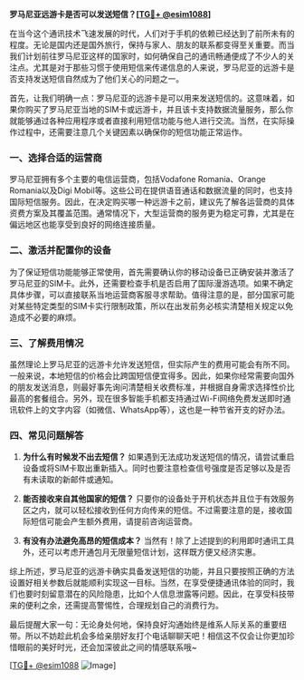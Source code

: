 **罗马尼亚远游卡是否可以发送短信？[[TG💪+ @esim1088](https://t.me/s/esim1088)]**

在当今这个通讯技术飞速发展的时代，人们对于手机的依赖已经达到了前所未有的程度。无论是国内还是国外旅行，保持与家人、朋友的联系都变得至关重要。而当我们计划前往罗马尼亚这样的国家时，如何确保自己的通讯畅通便成了不少人的关注点。尤其是对于那些习惯于使用短信来传递信息的人来说，罗马尼亚的远游卡是否支持发送短信自然成为了他们关心的问题之一。

首先，让我们明确一点：罗马尼亚的远游卡是可以用来发送短信的。这意味着，如果你购买了罗马尼亚当地的SIM卡或远游卡，并且该卡支持数据流量服务，那么你就能够通过各种应用程序或者直接利用短信功能与他人进行交流。当然，在实际操作过程中，还需要注意几个关键因素以确保你的短信功能正常运作。

### **一、选择合适的运营商**

罗马尼亚拥有多个主要的电信运营商，包括Vodafone Romania、Orange Romania以及Digi Mobil等。这些公司在提供语音通话和数据流量的同时，也支持国际短信服务。因此，在决定购买哪一种远游卡之前，建议先了解各运营商的具体资费方案及其覆盖范围。通常情况下，大型运营商的服务更为稳定可靠，尤其是在偏远地区也能享受到良好的网络连接质量。

### **二、激活并配置你的设备**

为了保证短信功能能够正常使用，首先需要确认你的移动设备已正确安装并激活了罗马尼亚的SIM卡。此外，还需要检查手机是否启用了国际漫游选项。如果不确定具体步骤，可以直接联系当地运营商客服寻求帮助。值得注意的是，部分国家可能对某些特定类型的SIM卡实行限制政策，所以在出发前务必核实清楚相关规定以免造成不必要的麻烦。

### **三、了解费用情况**

虽然理论上罗马尼亚的远游卡允许发送短信，但实际产生的费用可能会有所不同。一般来说，本地短信的价格会比跨国短信便宜得多。因此，如果你经常需要向国外的朋友发送消息，则最好事先询问清楚相关收费标准，并根据自身需求选择性价比最高的套餐组合。另外，现在很多智能手机都支持通过Wi-Fi网络免费发送即时通讯软件上的文字内容（如微信、WhatsApp等），这也是一种节省开支的好办法。

### **四、常见问题解答**

1. **为什么有时候发不出去短信？**
   如果遇到无法成功发送短信的情况，请尝试重启设备或将SIM卡取出重新插入。同时也要注意检查信号强度是否足够以及是否有未读取的新邮件或通知。

2. **能否接收来自其他国家的短信？**
   只要你的设备处于开机状态并且位于有效服务区之内，就可以轻松接收到任何方向传来的短信。不过需要注意的是，接收国际短信可能会产生额外费用，请提前咨询运营商。

3. **有没有办法避免高昂的短信成本？**
   当然有！除了上述提到的利用即时通讯工具外，还可以考虑开通包月无限量短信计划，这样既方便又经济实惠。

综上所述，罗马尼亚的远游卡确实具备发送短信的功能，并且只要按照正确的方法设置好相关参数后就能顺利实现这一目标。当然，在享受便捷通讯体验的同时，我们也要时刻留意潜在的风险隐患，比如个人信息泄露等问题。因此，在享受科技带来的便利之余，还需提高警惕性，合理规划自己的消费行为。

最后提醒大家一句：无论身处何地，保持良好沟通始终是维系人际关系的重要纽带。所以不妨趁此机会多给亲朋好友打个电话聊聊天吧！相信这不仅会让你更加珍惜眼前的美好时光，还会加深彼此之间的情感联系哦~

[[TG💪+ @esim1088](https://t.me/s/esim1088) ![Image](https://i.postimg.cc/4NQfJmqS/Snipaste-2025-05-13-00-14-12.png)]